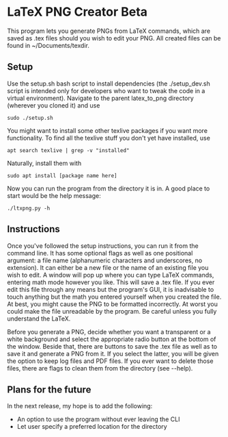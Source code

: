 # LaTeX PNG Creator Beta
This program lets you generate PNGs from LaTeX commands, which are saved as .tex files should you wish to edit your PNG. All created files can be found in ~/Documents/texdir.

## Setup
Use the setup.sh bash script to install dependencies (the ./setup_dev.sh script is intended only for developers who want to tweak the code in a virtual environment). Navigate to the parent latex_to_png directory (wherever you cloned it) and use
```
sudo ./setup.sh
```
You might want to install some other texlive packages if you want more functionality. To find all the texlive stuff you don't yet have installed, use
```
apt search texlive | grep -v "installed"
```
Naturally, install them with
```
sudo apt install [package name here]
```
Now you can run the program from the directory it is in. A good place to start would be the help message:
```
./ltxpng.py -h
```

## Instructions
Once you've followed the setup instructions, you can run it from the command line. It has some optional flags as well as one positional argument: a file name (alphanumeric characters and underscores, no extension). It can either be a new file or the name of an existing file you wish to edit. A window will pop up where you can type LaTeX commands, entering math mode however you like. This will save a .tex file. If you ever edit this file through any means but the program's GUI, it is inadvisable to touch anything but the math you entered yourself when you created the file. At best, you might cause the PNG to be formatted incorrectly. At worst you could make the file unreadable by the program. Be careful unless you fully understand the LaTeX.

Before you generate a PNG, decide whether you want a transparent or a white background and select the appropriate radio button at the bottom of the window. Beside that, there are buttons to save the .tex file as well as to save it and generate a PNG from it. If you select the latter, you will be given the option to keep log files and PDF files. If you ever want to delete those files, there are flags to clean them from the directory (see --help).

## Plans for the future
In the next release, my hope is to add the following:
  - An option to use the program without ever leaving the CLI
  - Let user specify a preferred location for the directory